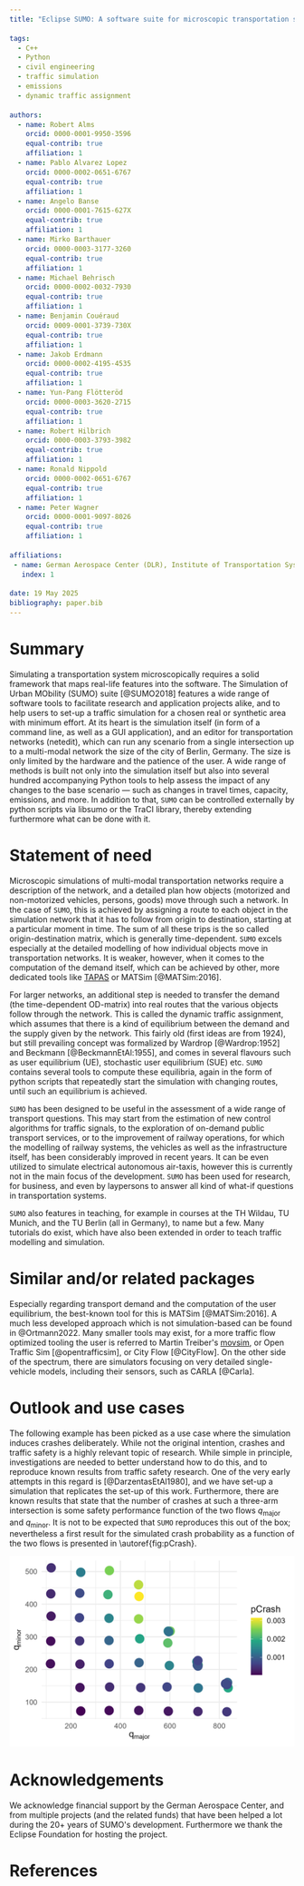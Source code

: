 ```yaml
---
title: "Eclipse SUMO: A software suite for microscopic transportation system simulations"

tags:
  - C++
  - Python
  - civil engineering
  - traffic simulation
  - emissions
  - dynamic traffic assignment

authors:
  - name: Robert Alms
    orcid: 0000-0001-9950-3596
    equal-contrib: true
    affiliation: 1
  - name: Pablo Alvarez Lopez
    orcid: 0000-0002-0651-6767
    equal-contrib: true
    affiliation: 1
  - name: Angelo Banse
    orcid: 0000-0001-7615-627X
    equal-contrib: true
    affiliation: 1
  - name: Mirko Barthauer
    orcid: 0000-0003-3177-3260
    equal-contrib: true
    affiliation: 1
  - name: Michael Behrisch
    orcid: 0000-0002-0032-7930
    equal-contrib: true
    affiliation: 1
  - name: Benjamin Couéraud
    orcid: 0009-0001-3739-730X
    equal-contrib: true
    affiliation: 1
  - name: Jakob Erdmann
    orcid: 0000-0002-4195-4535
    equal-contrib: true
    affiliation: 1
  - name: Yun-Pang Flötteröd
    orcid: 0000-0003-3620-2715
    equal-contrib: true
    affiliation: 1
  - name: Robert Hilbrich
    orcid: 0000-0003-3793-3982
    equal-contrib: true
    affiliation: 1
  - name: Ronald Nippold
    orcid: 0000-0002-0651-6767
    equal-contrib: true
    affiliation: 1
  - name: Peter Wagner
    orcid: 0000-0001-9097-8026
    equal-contrib: true
    affiliation: 1

affiliations:
 - name: German Aerospace Center (DLR), Institute of Transportation Systems, Berlin, Germany
   index: 1

date: 19 May 2025
bibliography: paper.bib
---
```


# Summary

Simulating a transportation system microscopically requires a solid framework that maps real-life features into the software. The Simulation of Urban MObility (SUMO) suite [@SUMO2018] features a wide range of software tools to facilitate research and application projects alike, and to help users to set-up a traffic simulation for a chosen real or synthetic area with minimum effort. At its heart is the simulation itself (in form of a command line, as well as a GUI application), and an editor for transportation networks (netedit), which can run any scenario from a single intersection up to a multi-modal network the size of the city of Berlin, Germany. The size is only limited by the hardware and the patience of the user. A wide range of methods is built not only into the simulation itself but also into several hundred accompanying Python tools to help assess the impact of any changes to the base scenario — such as changes in travel times, capacity, emissions, and more. In addition to that, `SUMO` can be controlled externally by python scripts via libsumo or the TraCI library, thereby extending furthermore what can be done with it.

# Statement of need

Microscopic simulations of multi-modal transportation networks require a description of the network, and a detailed plan how objects (motorized and non-motorized vehicles, persons, goods) move through such a network. In the case of `SUMO`, this is achieved by assigning a route to each object in the simulation network that it has to follow from origin to destination, starting at a particular moment in time. The sum of all these trips is the so called origin-destination matrix, which is generally time-dependent. `SUMO` excels especially at the detailed modelling of how individual objects move in transportation networks. It is weaker, however, when it comes to the computation of the demand itself, which can be achieved by other, more dedicated tools like [TAPAS](https://github.com/DLR-VF/TAPAS) or MATSim [@MATSim:2016].

For larger networks, an additional step is needed to transfer the demand (the time-dependent OD-matrix) into real routes that the various objects follow through the network. This is called the dynamic traffic assignment, which assumes that there is a kind of equilibrium between the demand and the supply given by the network. This fairly old (first ideas are from 1924), but still prevailing concept was formalized by Wardrop [@Wardrop:1952] and Beckmann [@BeckmannEtAl:1955], and comes in several flavours such as user equilibrium (UE), stochastic user equilibrium (SUE) etc. `SUMO` contains several tools to compute these equilibria, again in the form of python scripts that repeatedly start the simulation with changing routes, until such an equilibrium is achieved.

`SUMO` has been designed to be useful in the assessment of a wide range of transport questions. This may start from the estimation of new control algorithms for traffic signals, to the exploration of on-demand public transport services, or to the improvement of railway operations, for which the modelling of railway systems, the vehicles as well as the infrastructure itself, has been considerably improved in recent years. It can be even utilized to simulate electrical autonomous air-taxis, however this is currently not in the main focus of the development. `SUMO` has been used for research, for business, and even by laypersons to answer all kind of what-if questions in transportation systems.

`SUMO` also features in teaching, for example in courses at the TH Wildau, TU Munich, and the TU Berlin (all in Germany), to name but a few. Many tutorials do exist, which have also been extended in order to teach traffic modelling and simulation.

# Similar and/or related packages

Especially regarding transport demand and the computation of the user equilibrium, the best-known tool for this is MATSim [@MATSim:2016]. A much less developed approach which is not simulation-based can be found in @Ortmann2022. Many smaller tools may exist, for a more traffic flow optimized tooling the user is referred to Martin Treiber's [movsim](https://github.com/movsim/traffic-simulation-de), or Open Traffic Sim [@opentrafficsim], or City Flow [@CityFlow]. On the other side of the spectrum, there are simulators focusing on very detailed single-vehicle models, including their sensors, such as CARLA [@Carla].

# Outlook and use cases

The following example has been picked as a use case where the simulation induces crashes deliberately. While not the original intention, crashes and traffic safety is a highly relevant topic of research. While simple in principle, investigations are needed to better understand how to do this, and to reproduce known results from traffic safety research. One of the very early attempts in this regard is [@DarzentasEtAl1980], and we have set-up a simulation that replicates the set-up of this work. Furthermore, there are known results that state that the number of crashes at such a three-arm intersection is some safety performance function of the two flows $q_{\text{major}}$ and $q_{\text{minor}}$. It is not to be expected that `SUMO` reproduces this out of the box; nevertheless a first result for the simulated crash probability as a function of the two flows is presented in \autoref{fig:pCrash}.

![Crash probability as function of qMajor and qMinor.\label{fig:pCrash}](pCrash-vs-qMaj-qMin.png)

# Acknowledgements

We acknowledge financial support by the German Aerospace Center, and from multiple projects (and the related funds) that have been helped a lot during the 20+ years of SUMO's development. Furthermore we thank the Eclipse Foundation for hosting the project.

# References
